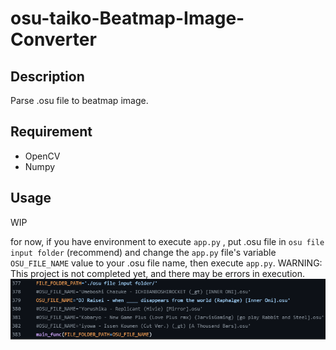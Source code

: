 # osu-taiko-Beatmap-Image-Converter

## Description
Parse .osu file to beatmap image.  

## Requirement
* OpenCV
* Numpy

## Usage
WIP  
  
for now, if you have environment to execute `app.py` , put .osu file in `osu file input folder` (recommend) and change the `app.py` file's variable `OSU_FILE_NAME` value to your .osu file name, then execute `app.py`. WARNING: This project is not completed yet, and there may be errors in execution.  
![how](https://github.com/rex0988476/osu-taiko-Beatmap-Image-Converter/blob/main/README/how.png)
